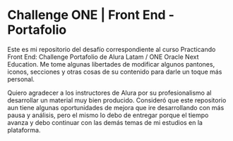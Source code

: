 <h1>Challenge ONE | Front End -  Portafolio</h1>
<p>
Este es mi repositorio del desafío correspondiente al curso Practicando Front End: Challenge Portafolio de Alura Latam / ONE Oracle Next Education. Me tome algunas libertades de modificar algunos pantones, iconos, secciones y otras cosas de su contenido para darle un toque más personal.
</p>
<p>
Quiero agradecer a los instructores de Alura por su profesionalismo al desarrollar un material muy bien producido. Consideró que este repositorio aun tiene algunas oportunidades de mejora que ire desarrollando con más pausa y análisis, pero el mismo lo debo de entregar porque el tiempo avanza y debo continuar con las demás temas de mi estudios en la plataforma.
</p>


